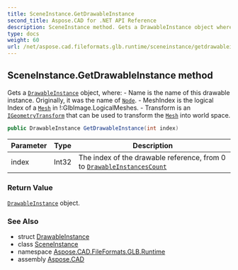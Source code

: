 ```yaml
---
title: SceneInstance.GetDrawableInstance
second_title: Aspose.CAD for .NET API Reference
description: SceneInstance method. Gets a DrawableInstance object where  Name is the name of this drawable instance. Originally it was the name of Node.  MeshIndex is the logical Index of a Mesh in GlbImage.LogicalMeshes.  Transform is an IGeometryTransform that can be used to transform the Mesh into world space
type: docs
weight: 60
url: /net/aspose.cad.fileformats.glb.runtime/sceneinstance/getdrawableinstance/
---
```

## SceneInstance.GetDrawableInstance method

Gets a [`DrawableInstance`](../../drawableinstance/) object, where: - Name is the name of this drawable instance. Originally, it was the name of [`Node`](../../../aspose.cad.fileformats.glb/node/). - MeshIndex is the logical Index of a [`Mesh`](../../../aspose.cad.fileformats.glb/mesh/) in !:GlbImage.LogicalMeshes. - Transform is an [`IGeometryTransform`](../../../aspose.cad.fileformats.glb.transforms/igeometrytransform/) that can be used to transform the [`Mesh`](../../../aspose.cad.fileformats.glb/mesh/) into world space.

```csharp
public DrawableInstance GetDrawableInstance(int index)
```

| Parameter | Type | Description |
| --- | --- | --- |
| index | Int32 | The index of the drawable reference, from 0 to [`DrawableInstancesCount`](../drawableinstancescount/) |

### Return Value

[`DrawableInstance`](../../drawableinstance/) object.

### See Also

* struct [DrawableInstance](../../drawableinstance/)
* class [SceneInstance](../)
* namespace [Aspose.CAD.FileFormats.GLB.Runtime](../../../aspose.cad.fileformats.glb.runtime/)
* assembly [Aspose.CAD](../../../)



